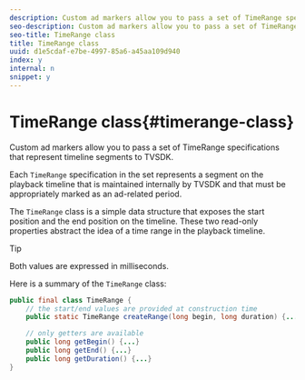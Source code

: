 ```yaml
---
description: Custom ad markers allow you to pass a set of TimeRange specifications that represent timeline segments to TVSDK.
seo-description: Custom ad markers allow you to pass a set of TimeRange specifications that represent timeline segments to TVSDK.
seo-title: TimeRange class
title: TimeRange class
uuid: d1e5cdaf-e7be-4997-85a6-a45aa109d940
index: y
internal: n
snippet: y
---
```


# TimeRange class{#timerange-class}

Custom ad markers allow you to pass a set of TimeRange specifications that represent timeline segments to TVSDK.

<a id="section_42EB6D62627A424ABA250E3246EFEFC3"></a>

Each `TimeRange` specification in the set represents a segment on the playback timeline that is maintained internally by TVSDK and that must be appropriately marked as an ad-related period.

The `TimeRange` class is a simple data structure that exposes the start position and the end position on the timeline. These two read-only properties abstract the idea of a time range in the playback timeline. 

>[!TIP]
>
>Both values are expressed in milliseconds.

Here is a summary of the `TimeRange` class: 

```java
public final class TimeRange {
    // the start/end values are provided at construction time
    public static TimeRange createRange(long begin, long duration) {...} 

    // only getters are available
    public long getBegin() {...} 
    public long getEnd() {...} 
    public long getDuration() {...}
}

```

